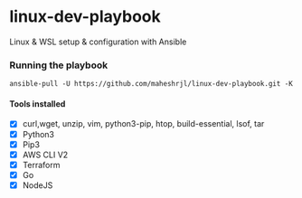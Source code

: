 # linux-dev-playbook

Linux & WSL setup & configuration with Ansible

### Running the playbook

```
ansible-pull -U https://github.com/maheshrjl/linux-dev-playbook.git -K
```

#### Tools installed

- [x] curl,wget, unzip, vim, python3-pip, htop, build-essential, lsof, tar
- [x] Python3
- [x] Pip3
- [x] AWS CLI V2
- [x] Terraform
- [x] Go
- [x] NodeJS
